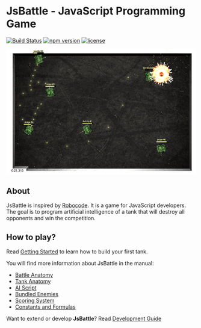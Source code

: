 # JsBattle - JavaScript Programming Game

[![Build Status](https://travis-ci.org/jamro/jsbattle.svg?branch=master)](https://travis-ci.org/jamro/jsbattle)
[![npm version](https://badge.fury.io/js/jsbattle.svg)](https://badge.fury.io/js/jsbattle)
[![license](https://img.shields.io/github/license/jamro/jsbattle.svg)](https://opensource.org/licenses/MIT)

![alt text](img/screenshot.png)

## About
JsBattle is inspired by [Robocode](http://robocode.sourceforge.net/). It is a game for JavaScript developers. The goal is to program artificial intelligence of a tank that will destroy all opponents and win the competition.

## How to play?

Read [Getting Started](./getting_started.md) to learn how to build your first tank.

You will find more information about JsBattle in the manual:
  - [Battle Anatomy](battle_anatomy.md)
  - [Tank Anatomy](tank_anatomy.md)
  - [AI Script](ai_script.md)
  - [Bundled Enemies](bundled_tanks.md)
  - [Scoring System](scoring_system.md)
  - [Constants and Formulas](consts.md)

Want to extend or develop **JsBattle**? Read [Development Guide](dev_guide.md)
